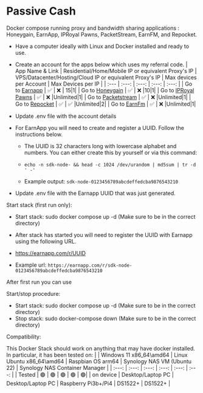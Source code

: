 # Passive Cash
Docker compose running proxy and bandwidth sharing applications : Honeygain, EarnApp, IPRoyal Pawns, PacketStream, EarnFM, and Repocket. 

- Have a computer ideally with Linux and Docker installed and ready to use.
- Create an account for the apps below which uses my referral code. 
    | App Name & Link | Residential/Home/Mobile IP or equivalent Proxy's IP | VPS/Datacenter/Hosting/Cloud IP or equivalent Proxy's IP | Max devices per Account | Max Devices per IP | 
    |  :--- |  :---: |  :---: | :---: | :---: |
    | Go to [Earnapp](https://earnapp.com/i/s7bb5Y5Z)  | :white_check_mark:	  | :x: | 15|1|
    | Go to [Honeygain](https://r.honeygain.me/SSINGA7A5C) | :white_check_mark:	  | :x: |10|1|
    | Go to [IPRoyal Pawns](https://pawns.app/?r=2239107)  | :white_check_mark:	  | :x: |Unlimited|1|
    | Go to [Packetstream](https://packetstream.io/?psr=5gwa)  | :white_check_mark:	  | :x: |Unlimited|1|
    | Go to [Repocket](https://link.repocket.co/fCjC)  | :white_check_mark:	  | :white_check_mark: |Unlimited|2|
    | Go to [EarnFm](https://earn.fm/ref/JEETW9E3)  | :white_check_mark:	  | :x: |Unlimited|1|
- Update .env file with the account details
- For EarnApp you will need to create and register a UUID. Follow the instructions below.

    - The UUID is 32 characters long with lowercase alphabet and numbers. You can either create this by yourself or via this command:

    - ```echo -n sdk-node- && head -c 1024 /dev/urandom | md5sum | tr -d ' -'```

    - Example output: ```sdk-node-0123456789abcdeffedcba9876543210```
- Update .env file with the Earnapp UUID that was just generated.


Start stack (first run only):

- Start stack: sudo docker compose up -d (Make sure to be in the correct directory)

- After stack has started you will need to register the UUID with Earnapp using the following URL.

- https://earnapp.com/r/UUID

- Example url: ```https://earnapp.com/r/sdk-node-0123456789abcdeffedcba9876543210```

After first run you can use 

Start/stop procedure:

- Start stack: sudo docker compose up -d (Make sure to be in the correct directory)
- Stop stack: sudo docker-compose down (Make sure to be in the correct directory)

Compatibility:

This Docker Stack should work on anything that may have docker installed. In particular, it has been tested on: 
| | Windows 11 x86_64\amd64 | Linux Ubuntu x86_64\amd64 | Raspbian OS arm64 | Synology NAS VM (Ubuntu 22) | Synology NAS Container Manager | 
|  :---: |  :---: |  :---: |  :---: | :---: | :---: |
| Tested | :green_circle: | :green_circle: | :green_circle: | :green_circle: | :green_circle:|
| on device | Desktop/Laptop PC | Desktop/Laptop PC | Raspberry Pi3b+/Pi4 | DS1522+ | DS1522+ |